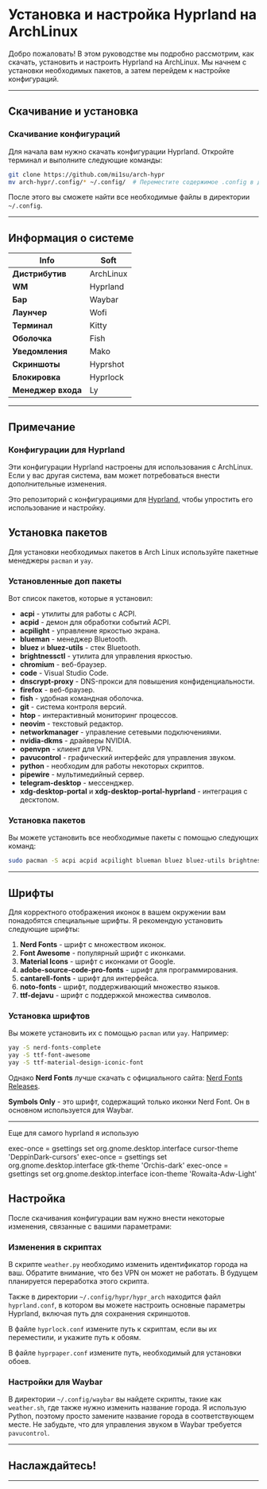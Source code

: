 # Установка и настройка Hyprland на ArchLinux

Добро пожаловать! В этом руководстве мы подробно рассмотрим, как скачать, установить и настроить Hyprland на ArchLinux. Мы начнем с установки необходимых пакетов, а затем перейдем к настройке конфигураций.

---

## Скачивание и установка

### Скачивание конфигураций

Для начала вам нужно скачать конфигурации Hyprland. Откройте терминал и выполните следующие команды:

```bash
git clone https://github.com/mi1su/arch-hypr
mv arch-hypr/.config/* ~/.config/  # Переместите содержимое .config в директорию ~/.config
```

После этого вы сможете найти все необходимые файлы в директории `~/.config`.

---

## Информация о системе

| **Info**            | **Soft**                   |
|---------------------|-----------------------------|
| **Дистрибутив**     | ArchLinux                   |
| **WM**              | Hyprland                    |
| **Бар**             | Waybar                      |
| **Лаунчер**         | Wofi                        |
| **Терминал**        | Kitty                       |
| **Оболочка**        | Fish                        |
| **Уведомления**     | Mako                        |
| **Скриншоты**       | Hyprshot                    |
| **Блокировка**      | Hyprlock                    |
| **Менеджер входа**  | Ly                          |

---

## Примечание

### Конфигурации для Hyprland

Эти конфигурации Hyprland настроены для использования с ArchLinux. Если у вас другая система, вам может потребоваться внести дополнительные изменения.

Это репозиторий с конфигурациями для [Hyprland](https://hyprland.org/), чтобы упростить его использование и настройку.

## Установка пакетов

Для установки необходимых пакетов в Arch Linux используйте пакетные менеджеры `pacman` и `yay`. 

### Установленные доп пакеты

Вот список пакетов, которые я установил:

- **acpi** - утилиты для работы с ACPI.
- **acpid** - демон для обработки событий ACPI.
- **acpilight** - управление яркостью экрана.
- **blueman** - менеджер Bluetooth.
- **bluez** и **bluez-utils** - стек Bluetooth.
- **brightnessctl** - утилита для управления яркостью.
- **chromium** - веб-браузер.
- **code** - Visual Studio Code.
- **dnscrypt-proxy** - DNS-прокси для повышения конфиденциальности.
- **firefox** - веб-браузер.
- **fish** - удобная командная оболочка.
- **git** - система контроля версий.
- **htop** - интерактивный мониторинг процессов.
- **neovim** - текстовый редактор.
- **networkmanager** - управление сетевыми подключениями.
- **nvidia-dkms** - драйверы NVIDIA.
- **openvpn** - клиент для VPN.
- **pavucontrol** - графический интерфейс для управления звуком.
- **python** - необходим для работы некоторых скриптов.
- **pipewire** - мультимедийный сервер.
- **telegram-desktop** - мессенджер.
- **xdg-desktop-portal** и **xdg-desktop-portal-hyprland** - интеграция с десктопом.

### Установка пакетов

Вы можете установить все необходимые пакеты с помощью следующих команд:

```bash
sudo pacman -S acpi acpid acpilight blueman bluez bluez-utils brightnessctl chromium code dnscrypt-proxy firefox fish git htop neovim networkmanager nvidia-dkms openvpn pavucontrol python pipewire telegram-desktop xdg-desktop-portal xdg-desktop-portal-hyprland
```

---

## Шрифты

Для корректного отображения иконок в вашем окружении вам понадобятся специальные шрифты. Я рекомендую установить следующие шрифты:

1. **Nerd Fonts** - шрифт с множеством иконок.
2. **Font Awesome** - популярный шрифт с иконками.
3. **Material Icons** - шрифт с иконками от Google.
4. **adobe-source-code-pro-fonts** - шрифт для программирования.
5. **cantarell-fonts** - шрифт для интерфейса.
6. **noto-fonts** - шрифт, поддерживающий множество языков.
7. **ttf-dejavu** - шрифт с поддержкой множества символов.

### Установка шрифтов

Вы можете установить их с помощью `pacman` или `yay`. Например:

```bash
yay -S nerd-fonts-complete
yay -S ttf-font-awesome
yay -S ttf-material-design-iconic-font

```

Однако **Nerd Fonts** лучше скачать с официального сайта: [Nerd Fonts Releases](https://github.com/ryanoasis/nerd-fonts/releases/download/v3.2.1/NerdFontsSymbolsOnly.zip).

**Symbols Only** - это шрифт, содержащий только иконки Nerd Font. Он в основном используется для Waybar.

---

Еще для самого hyprland я использую 

exec-once = gsettings set org.gnome.desktop.interface cursor-theme 'DeppinDark-cursors'
exec-once = gsettings set org.gnome.desktop.interface gtk-theme 'Orchis-dark'
exec-once = gsettings set org.gnome.desktop.interface icon-theme 'Rowaita-Adw-Light'

## Настройка

После скачивания конфигурации вам нужно внести некоторые изменения, связанные с вашими параметрами:

### Изменения в скриптах

В скрипте `weather.py` необходимо изменить идентификатор города на ваш. Обратите внимание, что без VPN он может не работать. В будущем планируется переработка этого скрипта.

Также в директории `~/.config/hypr/hypr_arch` находится файл `hyprland.conf`, в котором вы можете настроить основные параметры Hyprland, включая путь для сохранения скриншотов.

В файле `hyprlock.conf` измените путь к скриптам, если вы их переместили, и укажите путь к обоям.

В файле `hyprpaper.conf` измените путь, необходимый для установки обоев.

### Настройки для Waybar

В директории `~/.config/waybar` вы найдете скрипты, такие как `weather.sh`, где также нужно изменить название города. Я использую Python, поэтому просто замените название города в соответствующем месте. 
Не забудьте, что для управления звуком в Waybar требуется `pavucontrol`.

---

## Наслаждайтесь!

---

